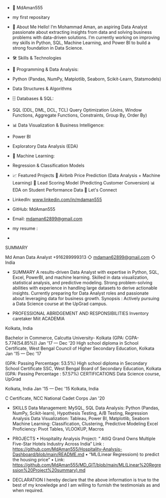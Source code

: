 * 🚀 MdAman555
* my first repositary


* 📌 About Me
Hello! I’m Mohammad Aman, an aspiring Data Analyst passionate about extracting insights from data and solving business problems with data-driven solutions. I’m currently working on improving my skills in Python, SQL, Machine Learning, and Power BI to build a strong foundation in Data Science.
* 🛠️ Skills & Technologies
* 🔹 Programming & Data Analysis:
* Python (Pandas, NumPy, Matplotlib, Seaborn, Scikit-Learn, Statsmodels)
* Data Structures & Algorithms
* 🗄️ Databases & SQL:
* SQL (DDL, DML, DCL, TCL)
Query Optimization (Joins, Window Functions, Aggregate Functions, Constraints, Group By, Order By)
* 📊 Data Visualization & Business Intelligence:
* Power BI
* Exploratory Data Analysis (EDA)
* 🤖 Machine Learning:
* Regression & Classification Models

* 📈 Featured Projects
🏡 Airbnb Price Prediction (Data Analysis + Machine Learning)
🎯 Lead Scoring Model (Predicting Customer Conversion)
📊 EDA on Student Performance Data
🔗 Let's Connect
* LinkedIn: www.linkedin.com/in/mdaman555
* GitHub: MdAman555
* Email: mdaman62899@gmail.com
*  my resume :
*  


SUMMARY
 
Md Aman
Data Analyst
+916289999313 ◇ mdaman62899@gmail.com ◇ India
 

 * SUMMARY
A results-driven Data Analyst with expertise in Python, SQL, Excel, PowerBI, and machine learning. Skilled in data visualization, statistical analysis, and predictive modeling.
Strong problem-solving abilities with experience in handling large datasets to derive actionable insights. Currently preparing for Data Analyst roles and passionate about leveraging data for business growth.
Synopsis  : Actively pursuing a Data Science course at the UpGrad campus.

 
* PROFESSIONAL ABRIDGEMENT AND RESPONSIBILITIES
Inventory caretaker
Miit
ACADEMIA
 
Kolkata, India
  
Bachelor in Commerce, Calcutta University- Kolkata (GPA: CGPA-5.774(54.85%))	Jan '17 — Dec '20
High school diploma in School Certificate, West Bengal Council of Higher Secondary Education, Kolkata Jan '15 — Dec '17
 
(GPA: Passing Percentage: 53.5%)
High school diploma in Secondary School Certificate SSC, West Bengal Board of Secondary Education, Kolkata (GPA: Passing Percentage : 57.57%)
CERTIFICATIONS
Data Science course, UpGrad
 
Kolkata, India
Jan '15 — Dec '15 Kolkata, India
 
C Certificate, NCC National Cadet Corps	Jan '20
* SKILLS
Data Management:	MySQL, SQL
Data Analysis:	Python (Pandas, NumPy, Scikit-learn), Hypothesis Testing, A/B Testing, Regression Analysis
Data Visualization:		Tableau, Power BI, Matplotlib, Seaborn Machine Learning:		 Classification, Clustering, Predictive Modeling Excel Proficiency:	Pivot Tables, VLOOKUP, Macros
* PROJECTS
•	Hospitality Analysis Project:  “ AtliQ Grand Owns Multiple Five-Star Hotels Industry Across India”
        Link : https://github.com/MdAman555/Hospitality-Analysis-Dashboard/blob/main/README.md
•	“ML(Linear Regressiom) to predict the housing price”
•	Link: https://github.com/MdAman555/MD_GIT/blob/main/ML(Linear%20Regression%20Project%20summary).md

* DECLARATION
I hereby declare that the above information is true to the best of my knowledge and I am willing to furnish the testimonials as and when required.


